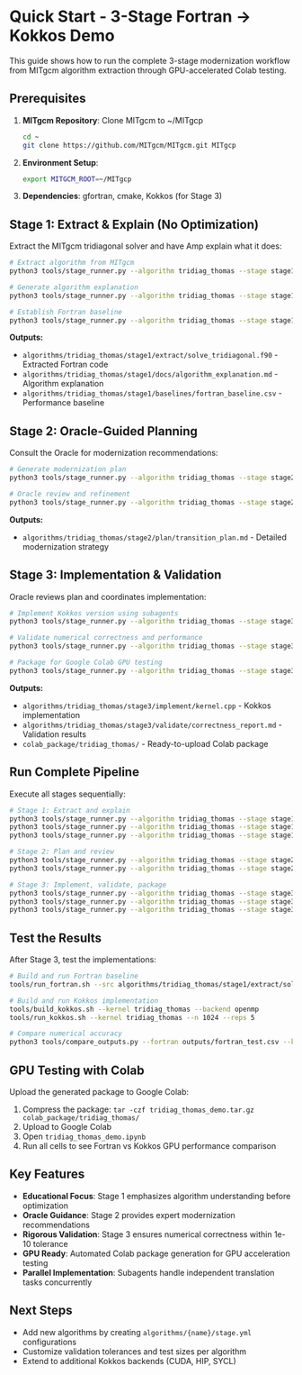 # Quick Start - 3-Stage Fortran → Kokkos Demo

This guide shows how to run the complete 3-stage modernization workflow from MITgcm algorithm extraction through GPU-accelerated Colab testing.

## Prerequisites

1. **MITgcm Repository**: Clone MITgcm to ~/MITgcp
   ```bash
   cd ~
   git clone https://github.com/MITgcm/MITgcm.git MITgcp
   ```

2. **Environment Setup**:
   ```bash
   export MITGCM_ROOT=~/MITgcp
   ```

3. **Dependencies**: gfortran, cmake, Kokkos (for Stage 3)

## Stage 1: Extract & Explain (No Optimization)

Extract the MITgcm tridiagonal solver and have Amp explain what it does:

```bash
# Extract algorithm from MITgcm
python3 tools/stage_runner.py --algorithm tridiag_thomas --stage stage1 --target extract

# Generate algorithm explanation  
python3 tools/stage_runner.py --algorithm tridiag_thomas --stage stage1 --target explain

# Establish Fortran baseline
python3 tools/stage_runner.py --algorithm tridiag_thomas --stage stage1 --target baseline
```

**Outputs:**
- `algorithms/tridiag_thomas/stage1/extract/solve_tridiagonal.f90` - Extracted Fortran code
- `algorithms/tridiag_thomas/stage1/docs/algorithm_explanation.md` - Algorithm explanation  
- `algorithms/tridiag_thomas/stage1/baselines/fortran_baseline.csv` - Performance baseline

## Stage 2: Oracle-Guided Planning

Consult the Oracle for modernization recommendations:

```bash
# Generate modernization plan
python3 tools/stage_runner.py --algorithm tridiag_thomas --stage stage2 --target plan

# Oracle review and refinement
python3 tools/stage_runner.py --algorithm tridiag_thomas --stage stage2 --target review
```

**Outputs:**
- `algorithms/tridiag_thomas/stage2/plan/transition_plan.md` - Detailed modernization strategy

## Stage 3: Implementation & Validation

Oracle reviews plan and coordinates implementation:

```bash
# Implement Kokkos version using subagents
python3 tools/stage_runner.py --algorithm tridiag_thomas --stage stage3 --target implement

# Validate numerical correctness and performance
python3 tools/stage_runner.py --algorithm tridiag_thomas --stage stage3 --target validate

# Package for Google Colab GPU testing
python3 tools/stage_runner.py --algorithm tridiag_thomas --stage stage3 --target package_colab
```

**Outputs:**
- `algorithms/tridiag_thomas/stage3/implement/kernel.cpp` - Kokkos implementation
- `algorithms/tridiag_thomas/stage3/validate/correctness_report.md` - Validation results
- `colab_package/tridiag_thomas/` - Ready-to-upload Colab package

## Run Complete Pipeline

Execute all stages sequentially:

```bash
# Stage 1: Extract and explain
python3 tools/stage_runner.py --algorithm tridiag_thomas --stage stage1 --target extract
python3 tools/stage_runner.py --algorithm tridiag_thomas --stage stage1 --target explain  
python3 tools/stage_runner.py --algorithm tridiag_thomas --stage stage1 --target baseline

# Stage 2: Plan and review
python3 tools/stage_runner.py --algorithm tridiag_thomas --stage stage2 --target plan
python3 tools/stage_runner.py --algorithm tridiag_thomas --stage stage2 --target review

# Stage 3: Implement, validate, package
python3 tools/stage_runner.py --algorithm tridiag_thomas --stage stage3 --target implement
python3 tools/stage_runner.py --algorithm tridiag_thomas --stage stage3 --target validate
python3 tools/stage_runner.py --algorithm tridiag_thomas --stage stage3 --target package_colab
```

## Test the Results

After Stage 3, test the implementations:

```bash
# Build and run Fortran baseline
tools/run_fortran.sh --src algorithms/tridiag_thomas/stage1/extract/solve_tridiagonal.f90 --n 1024 --reps 5 --out outputs/fortran_test.csv

# Build and run Kokkos implementation  
tools/build_kokkos.sh --kernel tridiag_thomas --backend openmp
tools/run_kokkos.sh --kernel tridiag_thomas --n 1024 --reps 5

# Compare numerical accuracy
python3 tools/compare_outputs.py --fortran outputs/fortran_test.csv --kokkos outputs/tridiag_thomas_kokkos.csv --tol 1e-10
```

## GPU Testing with Colab

Upload the generated package to Google Colab:

1. Compress the package: `tar -czf tridiag_thomas_demo.tar.gz colab_package/tridiag_thomas/`
2. Upload to Google Colab 
3. Open `tridiag_thomas_demo.ipynb`
4. Run all cells to see Fortran vs Kokkos GPU performance comparison

## Key Features

- **Educational Focus**: Stage 1 emphasizes algorithm understanding before optimization
- **Oracle Guidance**: Stage 2 provides expert modernization recommendations  
- **Rigorous Validation**: Stage 3 ensures numerical correctness within 1e-10 tolerance
- **GPU Ready**: Automated Colab package generation for GPU acceleration testing
- **Parallel Implementation**: Subagents handle independent translation tasks concurrently

## Next Steps

- Add new algorithms by creating `algorithms/{name}/stage.yml` configurations
- Customize validation tolerances and test sizes per algorithm
- Extend to additional Kokkos backends (CUDA, HIP, SYCL)
